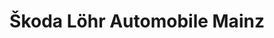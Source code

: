 ---
title: "Škoda Löhr Automobile Mainz"
url: /mainz/skoda-loehr-automobile-mainz/
shop: Autowerkstatt
---